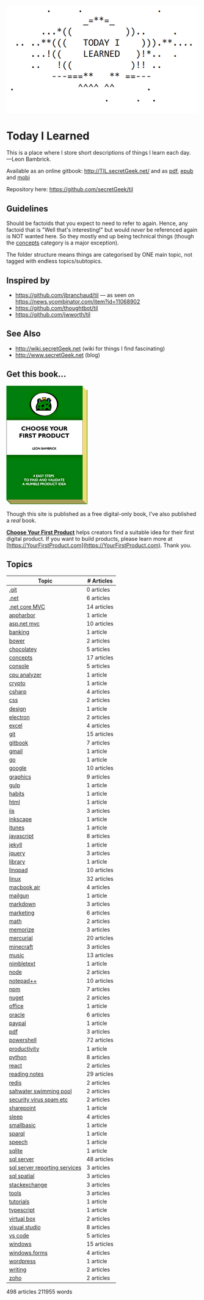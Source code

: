 ![Today I Learned](today_i_learned.png)


# Today I Learned

This is a place where I store short descriptions of things I learn each day.
<br />&mdash;Leon Bambrick.

Available as an online gitbook: http://TIL.secretGeek.net/ and as [pdf](https://www.gitbook.com/download/pdf/book/secretgeek/til), [epub](https://www.gitbook.com/download/epub/book/secretgeek/til) and [mobi](https://www.gitbook.com/download/mobi/book/secretgeek/til)

Repository here: https://github.com/secretGeek/til

## Guidelines

Should be factoids that you expect to need to refer to again. Hence, any factoid that is "Well that's interesting!" but would *never* be referenced again is NOT wanted here. So they mostly end up being technical things (though the [concepts](concepts/01_summary.md) category is a major exception).

The folder structure means things are categorised by ONE main topic, not tagged with endless topics/subtopics.

## Inspired by

 * https://github.com/jbranchaud/til &mdash; as seen on https://news.ycombinator.com/item?id=11068902
 * https://github.com/thoughtbot/til
 * https://github.com/jwworth/til

## See Also

 * http://wiki.secretGeek.net (wiki for things I find fascinating)
 * http://www.secretGeek.net (blog)

## Get this book...

<p><a href='http://YourFirstProduct.com'><img src='yfp_book.png' title='Your First Product' alt='Your First Product' /></a></p>

Though this site is published as a free digital-only book, I've also published a *real* book.

**[Choose Your First Product](https://YourFirstProduct.com)** helps creators find a suitable idea for their first digital product. If you want to build products, please learn more at [https://YourFirstProduct.com](https://YourFirstProduct.com). Thank you.







## Topics

|Topic|# Articles|
|-----|----------|
| [.git](.git/01_summary.md) | 0 articles |
 | [.net](.net/01_summary.md) | 6 articles |
 | [.net core MVC](.net_core_MVC/01_summary.md) | 14 articles |
 | [appharbor](appharbor/01_summary.md) | 1 article |
 | [asp.net mvc](asp.net_mvc/01_summary.md) | 10 articles |
 | [banking](banking/01_summary.md) | 1 article |
 | [bower](bower/01_summary.md) | 2 articles |
 | [chocolatey](chocolatey/01_summary.md) | 5 articles |
 | [concepts](concepts/01_summary.md) | 17 articles |
 | [console](console/01_summary.md) | 5 articles |
 | [cpu analyzer](cpu_analyzer/01_summary.md) | 1 article |
 | [crypto](crypto/01_summary.md) | 1 article |
 | [csharp](csharp/01_summary.md) | 4 articles |
 | [css](css/01_summary.md) | 2 articles |
 | [design](design/01_summary.md) | 1 article |
 | [electron](electron/01_summary.md) | 2 articles |
 | [excel](excel/01_summary.md) | 4 articles |
 | [git](git/01_summary.md) | 15 articles |
 | [gitbook](gitbook/01_summary.md) | 7 articles |
 | [gmail](gmail/01_summary.md) | 1 article |
 | [go](go/01_summary.md) | 1 article |
 | [google](google/01_summary.md) | 10 articles |
 | [graphics](graphics/01_summary.md) | 9 articles |
 | [gulp](gulp/01_summary.md) | 1 article |
 | [habits](habits/01_summary.md) | 1 article |
 | [html](html/01_summary.md) | 1 article |
 | [iis](iis/01_summary.md) | 3 articles |
 | [inkscape](inkscape/01_summary.md) | 1 article |
 | [itunes](itunes/01_summary.md) | 1 article |
 | [javascript](javascript/01_summary.md) | 8 articles |
 | [jekyll](jekyll/01_summary.md) | 1 article |
 | [jquery](jquery/01_summary.md) | 3 articles |
 | [library](library/01_summary.md) | 1 article |
 | [linqpad](linqpad/01_summary.md) | 10 articles |
 | [linux](linux/01_summary.md) | 32 articles |
 | [macbook air](macbook_air/01_summary.md) | 4 articles |
 | [mailgun](mailgun/01_summary.md) | 1 article |
 | [markdown](markdown/01_summary.md) | 3 articles |
 | [marketing](marketing/01_summary.md) | 6 articles |
 | [math](math/01_summary.md) | 2 articles |
 | [memorize](memorize/01_summary.md) | 3 articles |
 | [mercurial](mercurial/01_summary.md) | 20 articles |
 | [minecraft](minecraft/01_summary.md) | 3 articles |
 | [music](music/01_summary.md) | 13 articles |
 | [nimbletext](nimbletext/01_summary.md) | 1 article |
 | [node](node/01_summary.md) | 2 articles |
 | [notepad++](notepad++/01_summary.md) | 10 articles |
 | [npm](npm/01_summary.md) | 7 articles |
 | [nuget](nuget/01_summary.md) | 2 articles |
 | [office](office/01_summary.md) | 1 article |
 | [oracle](oracle/01_summary.md) | 6 articles |
 | [paypal](paypal/01_summary.md) | 1 article |
 | [pdf](pdf/01_summary.md) | 3 articles |
 | [powershell](powershell/01_summary.md) | 72 articles |
 | [productivity](productivity/01_summary.md) | 1 article |
 | [python](python/01_summary.md) | 8 articles |
 | [react](react/01_summary.md) | 2 articles |
 | [reading notes](reading_notes/01_summary.md) | 29 articles |
 | [redis](redis/01_summary.md) | 2 articles |
 | [saltwater swimming pool](saltwater_swimming_pool/01_summary.md) | 2 articles |
 | [security virus spam etc](security_virus_spam_etc/01_summary.md) | 2 articles |
 | [sharepoint](sharepoint/01_summary.md) | 1 article |
 | [sleep](sleep/01_summary.md) | 4 articles |
 | [smallbasic](smallbasic/01_summary.md) | 1 article |
 | [sparql](sparql/01_summary.md) | 1 article |
 | [speech](speech/01_summary.md) | 1 article |
 | [sqlite](sqlite/01_summary.md) | 1 article |
 | [sql server](sql_server/01_summary.md) | 48 articles |
 | [sql server reporting services](sql_server_reporting_services/01_summary.md) | 3 articles |
 | [sql spatial](sql_spatial/01_summary.md) | 3 articles |
 | [stackexchange](stackexchange/01_summary.md) | 3 articles |
 | [tools](tools/01_summary.md) | 3 articles |
 | [tutorials](tutorials/01_summary.md) | 1 article |
 | [typescript](typescript/01_summary.md) | 1 article |
 | [virtual box](virtual_box/01_summary.md) | 2 articles |
 | [visual studio](visual_studio/01_summary.md) | 8 articles |
 | [vs code](vs_code/01_summary.md) | 5 articles |
 | [windows](windows/01_summary.md) | 15 articles |
 | [windows.forms](windows.forms/01_summary.md) | 4 articles |
 | [wordpress](wordpress/01_summary.md) | 1 article |
 | [writing](writing/01_summary.md) | 2 articles |
 | [zoho](zoho/01_summary.md) | 2 articles |


498 articles
211955 words
